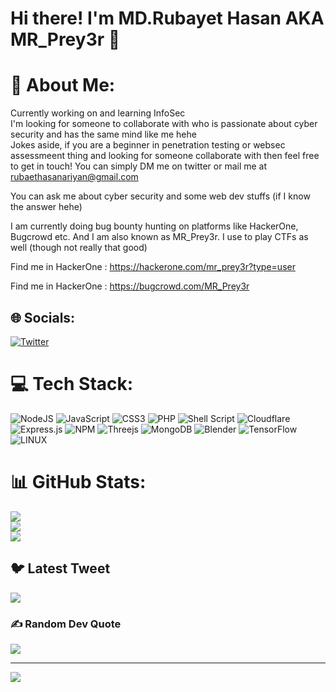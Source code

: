 # Hi there! I'm MD.Rubayet Hasan AKA MR_Prey3r 👋

<!--
**Rubay3t/Rubay3t** is a ✨ _special_ ✨ repository because its `README.md` (this file) appears on your GitHub profile.

Here are some ideas to get you started: -->


# 💫 About Me:
Currently working on and learning InfoSec<br>
I'm looking for someone to collaborate with who is passionate about cyber security and has the same mind like me hehe<br>
Jokes aside, if you are a beginner in penetration testing or websec assessmeent thing and looking for someone collaborate with then feel free to get in touch! You can simply DM me on twitter or mail me at rubaethasanariyan@gmail.com

You can ask me about cyber security and some web dev stuffs (if I know the answer hehe)

I am currently doing bug bounty hunting on platforms like HackerOne, Bugcrowd etc.
And I am also known as MR_Prey3r. I use to play CTFs as well (though not really that good)

Find me in HackerOne : https://hackerone.com/mr_prey3r?type=user

Find me in HackerOne : https://bugcrowd.com/MR_Prey3r


## 🌐 Socials:
[![Twitter](https://img.shields.io/badge/Twitter-%231DA1F2.svg?logo=Twitter&logoColor=white)](https://twitter.com/MR_Prey3r) 

# 💻 Tech Stack:
![NodeJS](https://img.shields.io/badge/node.js-6DA55F?style=for-the-badge&logo=node.js&logoColor=white) ![JavaScript](https://img.shields.io/badge/javascript-%23323330.svg?style=for-the-badge&logo=javascript&logoColor=%23F7DF1E) ![CSS3](https://img.shields.io/badge/css3-%231572B6.svg?style=for-the-badge&logo=css3&logoColor=white) ![PHP](https://img.shields.io/badge/php-%23777BB4.svg?style=for-the-badge&logo=php&logoColor=white) ![Shell Script](https://img.shields.io/badge/shell_script-%23121011.svg?style=for-the-badge&logo=gnu-bash&logoColor=white) ![Cloudflare](https://img.shields.io/badge/Cloudflare-F38020?style=for-the-badge&logo=Cloudflare&logoColor=white) ![Express.js](https://img.shields.io/badge/express.js-%23404d59.svg?style=for-the-badge&logo=express&logoColor=%2361DAFB) ![NPM](https://img.shields.io/badge/NPM-%23000000.svg?style=for-the-badge&logo=npm&logoColor=white) ![Threejs](https://img.shields.io/badge/threejs-black?style=for-the-badge&logo=three.js&logoColor=white) ![MongoDB](https://img.shields.io/badge/MongoDB-%234ea94b.svg?style=for-the-badge&logo=mongodb&logoColor=white) ![Blender](https://img.shields.io/badge/blender-%23F5792A.svg?style=for-the-badge&logo=blender&logoColor=white) ![TensorFlow](https://img.shields.io/badge/TensorFlow-%23FF6F00.svg?style=for-the-badge&logo=TensorFlow&logoColor=white) ![LINUX](https://img.shields.io/badge/Linux-FCC624?style=for-the-badge&logo=linux&logoColor=black)
# 📊 GitHub Stats:
![](https://github-readme-stats.vercel.app/api?username=MR-Prey3r&theme=dark&hide_border=false&include_all_commits=false&count_private=false)<br/>
![](https://github-readme-streak-stats.herokuapp.com/?user=MR-Prey3r&theme=dark&hide_border=false)<br/>
![](https://github-readme-stats.vercel.app/api/top-langs/?username=MR-Prey3r&theme=dark&hide_border=false&include_all_commits=false&count_private=false&layout=compact)

## 🐦 Latest Tweet
[![](https://gtce.itsvg.in/api?username=MR_Prey3r)](https://github.com/VishwaGauravIn/github-twitter-card-embed)

### ✍️ Random Dev Quote
![](https://quotes-github-readme.vercel.app/api?type=horizontal&theme=radical)

---

![](https://komarev.com/ghpvc/?username=MR-Prey3r&style=flat-square)

<!-- Proudly created with GPRM ( https://gprm.itsvg.in ) -->
